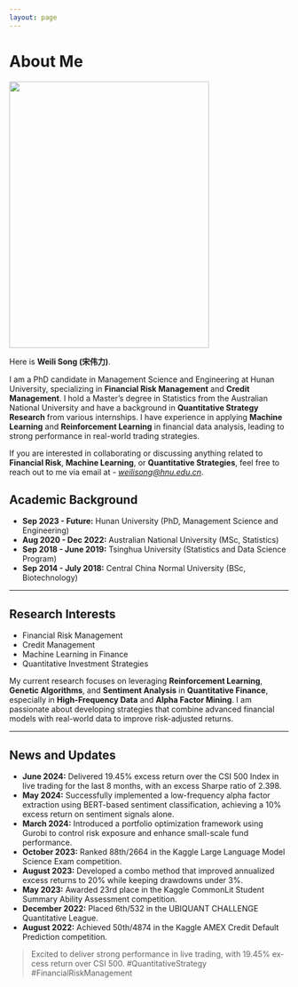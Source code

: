 ```yaml
---
layout: page
---
```


# About Me

<img src="https://weilisong.com/images/weili.jpg" class="floatpic" width="360" height="480">

Here is **Weili Song (宋伟力)**.

I am a PhD candidate in Management Science and Engineering at Hunan University, specializing in **Financial Risk Management** and **Credit Management**. I hold a Master’s degree in Statistics from the Australian National University and have a background in **Quantitative Strategy Research** from various internships. I have experience in applying **Machine Learning** and **Reinforcement Learning** in financial data analysis, leading to strong performance in real-world trading strategies.

If you are interested in collaborating or discussing anything related to **Financial Risk**, **Machine Learning**, or **Quantitative Strategies**, feel free to reach out to me via email at - *weilisong@hnu.edu.cn*.

## Academic Background

- **Sep 2023 - Future:** Hunan University (PhD, Management Science and Engineering)
- **Aug 2020 - Dec 2022:** Australian National University (MSc, Statistics)
- **Sep 2018 - June 2019:** Tsinghua University (Statistics and Data Science Program)
- **Sep 2014 - July 2018:** Central China Normal University (BSc, Biotechnology)

---

## Research Interests

- Financial Risk Management
- Credit Management
- Machine Learning in Finance
- Quantitative Investment Strategies

My current research focuses on leveraging **Reinforcement Learning**, **Genetic Algorithms**, and **Sentiment Analysis** in **Quantitative Finance**, especially in **High-Frequency Data** and **Alpha Factor Mining**. I am passionate about developing strategies that combine advanced financial models with real-world data to improve risk-adjusted returns.

---

## News and Updates

- **June 2024:** Delivered 19.45% excess return over the CSI 500 Index in live trading for the last 8 months, with an excess Sharpe ratio of 2.398.
- **May 2024:** Successfully implemented a low-frequency alpha factor extraction using BERT-based sentiment classification, achieving a 10% excess return on sentiment signals alone.
- **March 2024:** Introduced a portfolio optimization framework using Gurobi to control risk exposure and enhance small-scale fund performance.
- **October 2023:** Ranked 88th/2664 in the Kaggle Large Language Model Science Exam competition.
- **August 2023:** Developed a combo method that improved annualized excess returns to 20% while keeping drawdowns under 3%.
- **May 2023:** Awarded 23rd place in the Kaggle CommonLit Student Summary Ability Assessment competition.
- **December 2022:** Placed 6th/532 in the UBIQUANT CHALLENGE Quantitative League.
- **August 2022:** Achieved 50th/4874 in the Kaggle AMEX Credit Default Prediction competition.

<blockquote class="twitter-tweet"><p lang="en" dir="ltr">Excited to deliver strong performance in live trading, with 19.45% excess return over CSI 500. #QuantitativeStrategy #FinancialRiskManagement</p></blockquote>
